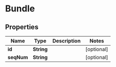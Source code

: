
# Bundle

## Properties
Name | Type | Description | Notes
------------ | ------------- | ------------- | -------------
**id** | **String** |  |  [optional]
**seqNum** | **String** |  |  [optional]



